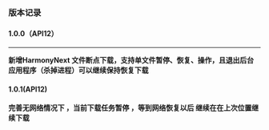 ### 版本记录
#### 1.0.0（API12）
___
**新增HarmonyNext 文件断点下载，支持单文件暂停、恢复、操作，且退出后台应用程序（杀掉进程）可以继续保持恢复下载**

#### 1.0.1(API12)
**完善无网络情况下 ，当前下载任务暂停 ，等到网络恢复以后 继续在在上次位置继续下载**
